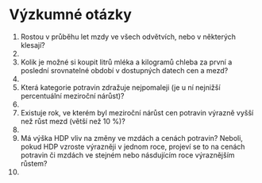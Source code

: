 # Výzkumné otázky
<ol>
<li>Rostou v průběhu let mzdy ve všech odvětvích, nebo v některých klesají?<li>
<li>Kolik je možné si koupit litrů mléka a kilogramů chleba za první a poslední srovnatelné období v dostupných datech cen a mezd?<li>
<li>Která kategorie potravin zdražuje nejpomaleji (je u ní nejnižší percentuální meziroční nárůst)?<li>
<li>Existuje rok, ve kterém byl meziroční nárůst cen potravin výrazně vyšší než růst mezd (větší než 10 %)?<li>
<li>Má výška HDP vliv na změny ve mzdách a cenách potravin? Neboli, pokud HDP vzroste výrazněji v jednom roce, projeví se to na cenách potravin či mzdách ve stejném nebo násdujícím roce výraznějším růstem?<li>
</ol>
